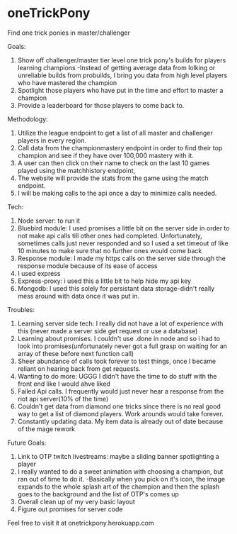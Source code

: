 # oneTrickPony
Find one trick ponies in master/challenger

Goals:
1. Show off challenger/master tier level one trick pony's builds for players learning champions
-Instead of getting average data from lolking or unreliable builds from probuilds, I bring you data from high level players who have 
  mastered the champion
2. Spotlight those players who have put in the time and effort to master a champion
3. Provide a leaderboard for those players to come back to.

Methodology:
1. Utilize the league endpoint to get a list of all master and challenger players in every region. 
2. Call data from the championmastery endpoint in order to find their top champion and see if they have over 100,000 mastery with it. 
3. A user can then click on their name to check on the last 10 games played using the matchhistory endpoint, 
4. The website will provide the stats from the game using the match endpoint. 
5. I will be making calls to the api once a day to minimize calls needed. 

Tech:
1. Node server: to run it
2. Bluebird module: I used promises a little bit on the server side in order to not make api calls till other ones had completed. 
  Unfortunately, sometimes calls just never responded and so I used a set timeout of like 10 minutes to make sure that no further ones
  would come back
3. Response module: I made my https calls on the server side through the response module because of its ease of access
4. I used express
5. Express-proxy: i used this a little bit to help hide my api key
6. Mongodb: I used this solely for persistant data storage-didn't really mess around with data once it was put in.

Troubles:
1. Learning server side tech: I really did not have a lot of experience with this (never made a server side get request or use a database)
2. Learning about promises. I couldn't use .done in node and so i had to look into promises(unfortunately never got a full grasp on 
  waiting for an array of these before next function call)
3. Sheer abundance of calls took forever to test things, once I became reliant on hearing back from get requests.
4. Wanting to do more: UGGG I didn't have the time to do stuff with the front end like I would ahve liked
5. Failed Api calls. I frequently would just never hear a response from the riot api server(10% of the time)
6. Couldn't get data from diamond one tricks since there is no real good way to get a list of diamond players. Work arounds would take forever.
7. Constantly updating data. My item data is already out of date because of the mage rework

Future Goals:
1. Link to OTP twitch livestreams: maybe a sliding banner spotlighting a player
2. I really wanted to do a sweet animation with choosing a champion, but ran out of time to do it.
  -Basically when you pick on it's icon, the image expands to the whole splash art of the champion and then the splash goes to the 
   background and the list of OTP's comes up
3. Overall clean up of my very basic layout   
4. Figure out promises for server code

Feel free to visit it at onetrickpony.herokuapp.com
